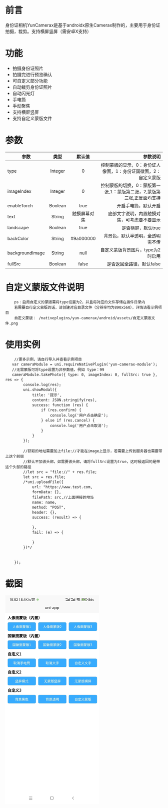 # 前言
身份证相机YunCamerax是基于androidx原生Camerax制作的，主要用于身份证拍摄，裁剪。支持横屏竖屏（需安卓X支持）

# 功能
- 拍摄身份证照片
- 拍摄完进行预览确认
- 可自定义部分功能
- 自动裁剪身份证照片
- 自动闪光灯
- 手电筒
- 手动聚焦
- 支持横屏竖屏
- 支持自定义蒙版文件
# 参数

参数|类型|默认值|参数说明
--|:--:|:--:|--:
type|Integer|0|控制蒙版的显示，0：身份证人像面，1：身份证国徽面，2：自定义蒙版
imageIndex|Integer|0|控制蒙版的切换，0：蒙版第一张,1：蒙版第二张，2,蒙版第三张,正反面均支持
enableTorch|Boolean|true|开启手电筒，默认开启
text|String|触摸屏幕对焦|底部文字说明，内置触摸对焦，可考虑要不要显示
landscape|Boolean|true|是否横屏，默认true
backColor|String|#9a000000|背景色，默认半透明，全透明需不传
backgroundImage|String|null|自定义蒙版背景图片，type为2时启用
fullSrc|Boolean|false|是否返回全路径，默认false

# 自定义蒙版文件说明

```
	ps：启用自定义的蒙版需将type设置为2，并且将对应的文件存储在插件目录内
	若需要自行定义蒙版的话，请创建对应目录文件（分辨率均为890x560），详情请看示例项目
	自定义蒙版： /nativeplugins/yun-camerax/android/assets/自定义蒙版文件.png
```
# 使用实例

```
	//更多示例，请自行导入并查看示例项目
   var cameraModule = uni.requireNativePlugin('yun-camerax-module');
   //无需蒙版可将type设置为非参数值，例如 type：99
   cameraModule.takePhoto({ type: 0, imageIndex: 0, fullSrc: true }, res => {
        console.log(res);
        uni.showModal({
            title: '提示',
            content: JSON.stringify(res),
            success: function (res) {
                if (res.confirm) {
                    console.log('用户点击确定');
                } else if (res.cancel) {
                    console.log('用户点击取消');
                }
            }
        });
		
        //获取的地址需要加上file://才能在image上显示，若需要上传到服务器也需要带上这个前缀
		//默认不加该头部，如需要该头部，请将fullSrc设置为true，这时候返回的是带这个头部的路径
        //let src = "file://" + res.file;
		let src = res.file;
        /*uni.uploadFile({
            url: "https://www.test.com,
            formData: {},
            filePath: src,//上面拼接的地址
            name: name,
            method: "POST",
            header: {},
            success: (result) => {
                
            },
            fail: (e) => {
                
            }
        })*/


    });

```

# 截图
<img src="https://github.com/sordors/uni-camera/blob/master/uni-demo/doc/6.jpg?raw=true" width="300px">
